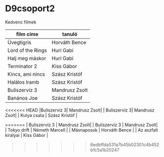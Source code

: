 # D9csoport2


Kedvenc filmek

| film címe | tanuló |
| --------- | ------ |
| Üvegtigris | Horváth Bence |
| Lord of the Rings | Huri Gabi |
| Halj meg máskor | Huri Gabi |
| Terminator 2 | Kiss Gábor |
| Kincs, ami nincs | Szász Kristóf |
| Halálos Iramb | Szász Kristóf |
| Buliszervíz 3 | Mandrusz Zsolt|
| Banános Joe | Szász Kristóf |
<<<<<<< HEAD
|Buliszervíz 3| Mandrusz Zsolt|
| Buliszervíz 3| Mandrusz Zsolt|
| Kutya csata | Szász Kristóf |
 
=======
| Buliszervíz 3 | Mandrusz Zsolt|
| Buliszervíz 3 | Mandrusz Zsolt|
| Tokyo drift | Németh Marcell |
| Másnaposok | Horváth Bence | 
| Az aszfalt királyai | Kiss Gábor |
>>>>>>> 6edbffda531a7b45b02301c4b452b1c5a1b20247
